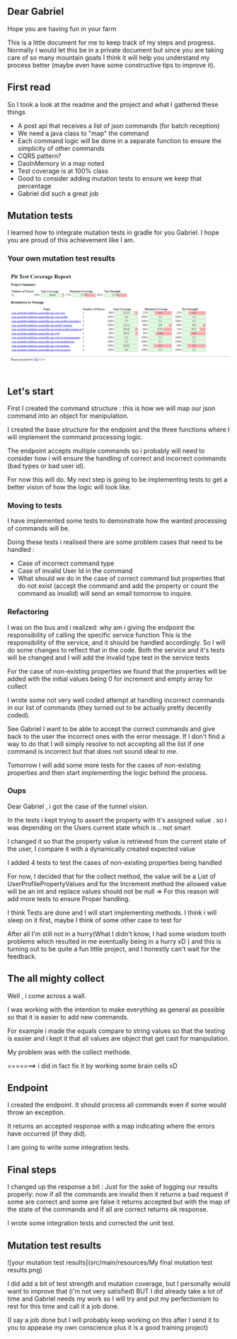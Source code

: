 ## Dear Gabriel
Hope you are having fun in your farm

This is a little document for me to keep track of my steps and progress.
Normally I would let this be in a private document but since you are taking care of so many mountain goats I think it will help
you understand my process better (maybe even have some constructive tips to improve it).

## First read

So I took a look at the readme and the project and what I gathered these things

* A post api that receives a list of json commands (for batch reception) 
* We need a java class to "map" the command 
* Each command logic will be done in a separate function to ensure the simplicity of other commands
* CQRS pattern? 
* DaoInMemory in a map noted
* Test coverage is at 100% class 
* Good to consider adding mutation tests to ensure we keep that percentage 
* Gabriel did such a great job

## Mutation tests
I learned how to integrate mutation tests in gradle for you Gabriel. I hope you are proud of this 
achievement like I am.

### Your own mutation test results
![your mutation test results](src/main/resources/first_mutation_test_results.png)

## Let's start

First I created the command structure : this is how we will map our json command into an object for manipulation.

I created the base structure for the endpoint and the three functions where I will implement the command 
processing logic. 

The endpoint accepts multiple commands so i probably will need to consider how i will ensure the handling of correct and incorrect
commands (bad types or bad user id).

For now this will do. My next step is going to be implementing tests to get a better vision of how the logic will look like. 

### Moving to tests

I have implemented some tests to demonstrate how the wanted processing of commands will be.

Doing these tests i realised there are some problem cases that need to be handled :
* Case of incorrect command type
* Case of invalid User Id in the command 
* What should we do in the case of correct command but properties that do not exist (accept the command and add the property or count the command as invalid) will send an email tomorrow to inquire.

### Refactoring
I was on the bus and i realized: why am i giving the endpoint the responsibility of calling the specific service function 
This is the responsibility of the service, and it should be handled accordingly.
So I will do some changes to reflect that in the code. Both the service and it's tests will be changed and I will add the invalid type test in the service tests

For the case of non-existing properties we found that the properties will be added with the initial values being 0 for increment and empty array for collect

I wrote some not very well coded attempt at handling incorrect commands in our list of commands (they turned out to be actually pretty decently coded). 

See Gabriel I want to be able to accept the correct commands and give back to the user the incorrect ones with the error message.
If I don't find a way to do that I will simply resolve to not accepting all the list if one command is incorrect but that does not sound ideal to me.

Tomorrow I will add some more tests for the cases of non-existing properties and then start implementing the logic behind the process.

### Oups

Dear Gabriel , i got the case of the tunnel vision. 

In the tests i kept trying to assert the property with it's assigned value . so i was depending on the Users current state which is .. not smart 

I changed it so that the property value is retrieved from the current state of the user, I compare it with a dynamically created expected value

I added 4 tests to test the cases of non-existing properties being handled

For now, I decided that for the collect method, the value will be a List of UserProfilePropertyValues and for the Increment method the allowed value will be an int and replace values should not be null =>
For this reason will add more tests to ensure Proper handling.

I think Tests are done and I will start implementing methods. I think i will sleep on it first, maybe I think of some other case to test for

After all I'm still not in a hurry(What I didn't know, I had some wisdom tooth problems which resulted in me eventually being in a hurry xD ) and this is turning out to be quite a fun little project, and I honestly can't wait for the feedback. 

## The all mighty collect

Well , i come across a wall. 

I was working with the intention to make everything as general as possible so that it is easier to add new commands.

For example i made the equals compare to string values so that the testing is easier and i kept it that all values are object that get cast for manipulation.

My problem was with the collect methode.

=======> i did in fact fix it by working some brain cells xD

## Endpoint 

I created the endpoint. It should process all commands even if some would throw an exception.

It returns an accepted response with a map indicating where the errors have occurred (if they did).

I am going to write some integration tests.

## Final steps 

I changed up the response a bit : Just for the sake of logging our results properly: now if all the commands are invalid then it returns a bad request
if some are correct and some are false it returns accepted but with the map of the state of the commands 
and if all are correct returns ok response.

I wrote some integration tests and corrected the unit test.

## Mutation test results 
![your mutation test results](src/main/resources/My final mutation test results.png)

I did add a bit of test strength and mutation coverage, but I personally would want to improve that (i'm not very satisfied)
BUT I did already take a lot of time and Gabriel needs my work so I will try and put my perfectionism to rest for this time and call it a job done.

(I say a job done but I will probably keep working on this after I send it to you to appease my own conscience plus it is a good training project)